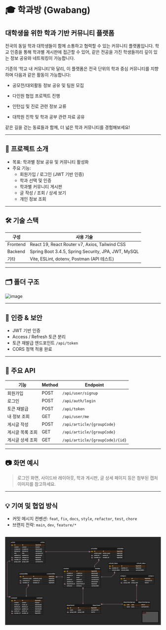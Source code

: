 # 🎓 학과방 (Gwabang)

## 대학생을 위한 학과 기반 커뮤니티 플랫폼

전국의 동일 학과 대학생들이 함께 소통하고 협력할 수 있는 커뮤니티 플랫폼입니다.
학교 인증을 통해 학과별 게시판에 접근할 수 있어, 같은 전공을 가진 학생들끼리 깊이 있는 정보 공유와 네트워킹이 가능합니다.

기존의 ‘학교 내 커뮤니티’와 달리, 이 플랫폼은 전국 단위의 학과 중심 커뮤니티를 지향하며 다음과 같은 활동이 가능합니다:

- 공모전/대외활동 정보 공유 및 팀원 모집

- 다인원 협업 프로젝트 진행

- 인턴십 및 진로 관련 정보 교류

- 대학원 진학 및 학과 공부 관련 자료 공유

같은 길을 걷는 동료들과 함께, 더 넓은 학과 커뮤니티를 경험해보세요!

---

## 📌 프로젝트 소개

- 목표: 학과별 정보 공유 및 커뮤니티 활성화
- 주요 기능:
  - 회원가입 / 로그인 (JWT 기반 인증)
  - 학과 선택 및 인증
  - 학과별 커뮤니티 게시판
  - 글 작성 / 조회 / 상세 보기
  - 개인 정보 조회

---

## 🛠️ 기술 스택

| 구성     | 사용 기술                                           |
| -------- | --------------------------------------------------- |
| Frontend | React 19, React Router v7, Axios, Tailwind CSS      |
| Backend  | Spring Boot 3.4.5, Spring Security, JPA, JWT, MySQL |
| 기타     | Vite, ESLint, dotenv, Postman (API 테스트)          |

---

## 🗂️ 폴더 구조

![image](https://github.com/user-attachments/assets/c3ec2ca0-fa32-4248-ab5b-2c96037ced5a)

---

## 🔐 인증 & 보안

- JWT 기반 인증
- Access / Refresh 토큰 분리
- 토큰 재발급 엔드포인트 `/api/token`
- CORS 정책 적용 완료

---

## 📄 주요 API

| 기능             | Method | Endpoint                        |
| ---------------- | ------ | ------------------------------- |
| 회원가입         | POST   | `/api/user/signup`              |
| 로그인           | POST   | `/api/auth/login`               |
| 토큰 재발급      | POST   | `/api/token`                    |
| 내 정보 조회     | GET    | `/api/user/me`                  |
| 게시글 작성      | POST   | `/api/article/{groupCode}`      |
| 게시글 목록 조회 | GET    | `/api/article/{groupCode}`      |
| 게시글 상세 조회 | GET    | `/api/article/{groupCode}/{id}` |

---

## 📷 화면 예시

> 로그인 화면, 사이드바 레이아웃, 학과 게시판, 글 상세 페이지 등은 첨부된 캡처 이미지를 참고하세요.

---

## 💡 기여 및 협업 방식

- 커밋 메시지 컨벤션: `feat`, `fix`, `docs`, `style`, `refactor`, `test`, `chore`
- 브랜치 전략: `main`, `dev`, `feature/*`

## ![erd](image.png)
